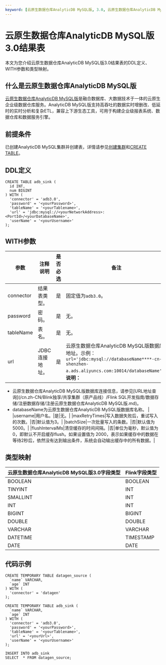 ```yaml
---
keyword: [云原生数据仓库AnalyticDB MySQL版, 3.0, 云原生数据仓库AnalyticDB MySQL版3.0, 结果表]
---
```


# 云原生数据仓库AnalyticDB MySQL版3.0结果表

本文为您介绍云原生数据仓库AnalyticDB MySQL版3.0结果表的DDL定义、WITH参数和类型映射。

## 什么是云原生数据仓库AnalyticDB MySQL版

[云原生数据仓库AnalyticDB MySQL版]()是融合数据库、大数据技术于一体的云原生企业级数据仓库服务。AnalyticDB MySQL版支持高吞吐的数据实时增删改、低延时的实时分析和复杂ETL，兼容上下游生态工具，可用于构建企业级报表系统、数据仓库和数据服务引擎。

## 前提条件

已创建AnalyticDB MySQL集群并创建表，详情请参见[创建集群]()和[CREATE TABLE]()。

## DDL定义

```
CREATE TABLE adb_sink (
  id INT,
  num BIGINT
) WITH (
  'connector' = 'adb3.0',
  'password' = '<yourPassword>',
  'tableName' = '<yourTablename>',
  'url' = 'jdbc:mysql://<yourNetworkAddress>:<PortId>/<yourDatabaseName>',
  'userName' = '<yourUsername>'
);
```

## WITH参数

|参数|注释说明|是否必选|备注|
|--|----|----|--|
|connector|结果表类型。|是|固定值为`adb3.0`。|
|password|密码。|是|无。|
|tableName|表名。|是|无。|
|url|JDBC连接地址。|是|云原生数据仓库AnalyticDB MySQL版数据库地址。示例：`url='jdbc:mysql://databaseName****-cn-shenzhen-a.ads.aliyuncs.com:10014/databaseName'`。 **说明：**

-   云原生数据仓库AnalyticDB MySQL版数据库连接信息，请参见[URL地址查询](/cn.zh-CN/Blink独享/共享集群（原产品线）/Flink SQL开发指南/数据存储/注册数据存储/注册云原生数据仓库AnalyticDB MySQL版.md)。
-   databaseName为云原生数据仓库AnalyticDB MySQL版数据库名称。 |
|username|用户名。|是|无。|
|maxRetryTimes|写入数据失败后，重试写入的次数。|否|默认值为3。|
|batchSize|一次批量写入的条数。|否|默认值为5000。|
|flushIntervalMs|清空缓存的时间间隔。|否|单位为毫秒，默认值为0，即默认不开启缓存flush。如果设置值为 2000，表示如果缓存中的数据在等待2秒后，依然没有达到输出条件，系统会自动输出缓存中的所有数据。|

## 类型映射

|云原生数据仓库AnalyticDB MySQL版3.0字段类型|Flink字段类型|
|-------------------------------|---------|
|BOOLEAN|BOOLEAN|
|TINYINT|INT|
|SMALLINT|INT|
|INT|INT|
|BIGINT|BIGINT|
|DOUBLE|DOUBLE|
|VARCHAR|VARCHAR|
|DATETIME|TIMESTAMP|
|DATE|DATE|

## 代码示例

```
CREATE TEMPORARY TABLE datagen_source (
  `name` VARCHAR,
  `age` INT
) WITH (
  'connector' = 'datagen'
);

CREATE TEMPORARY TABLE adb_sink (
  `name` VARCHAR,
  `age` INT
) WITH (
  'connector' = 'adb3.0',
  'password' = '<yourPassword>',
  'tableName' = '<yourTablename>',
  'url' = '<yourUrl>',
  'userName' = '<yourUsername>'
);

INSERT INTO adb_sink
SELECT  * FROM datagen_source;
```

